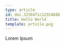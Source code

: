 ```yaml
---
type: article
id: doc.3236471c12324686
title: Hello World
template: article.pug
---
```

Lorem Ipsum
